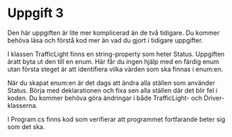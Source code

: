 ﻿# Uppgift 3
Den här uppgiften är lite mer komplicerad än de två tidigare. Du kommer behöva
läsa och förstå kod mer än vad du gjort i tidigare uppgifter.

I klassen TrafficLight finns en string-property som heter Status. 
Uppgiften äratt byta ut den till en enum. Här får du ingen hjälp 
med en färdig enum utan första steget är att identifiera 
vilka värden som ska finnas i enum:en.

När du skapat enum:en är det dags att ändra alla ställen som använder Status.
Börja med deklarationen och fixa sen alla ställen där det blir fel i koden. Du
kommer behöva göra ändringar i både TrafficLight- och Driver-klasserna.

I Program.cs finns kod som verifierar att programmet fortfarande beter sig som
det ska.
